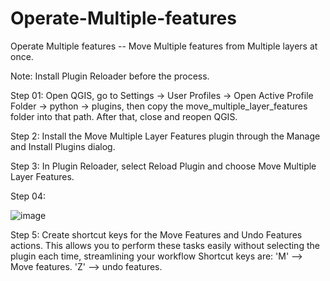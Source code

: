 # Operate-Multiple-features
Operate Multiple features -- Move Multiple features from Multiple layers at once.

Note: Install Plugin Reloader before the process.

Step 01:
Open QGIS, go to Settings → User Profiles → Open Active Profile Folder → python → plugins, then copy the move_multiple_layer_features folder into that path. After that, close and reopen QGIS.

Step 2:
Install the Move Multiple Layer Features plugin through the Manage and Install Plugins dialog.

Step 3:
In Plugin Reloader, select Reload Plugin and choose Move Multiple Layer Features.

Step 04:

![image](https://github.com/user-attachments/assets/1e912d29-3c6d-4519-a1bf-0299fbf81bff)

Step 5:
Create shortcut keys for the Move Features and Undo Features actions. This allows you to perform these tasks easily without selecting the plugin each time, streamlining your workflow
Shortcut keys are:
'M' --> Move features.
'Z' --> undo features.

